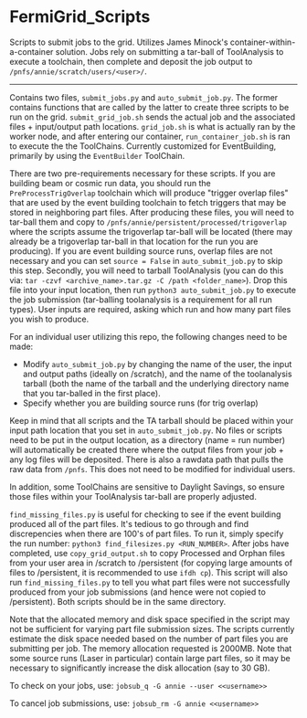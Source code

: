 # FermiGrid_Scripts

Scripts to submit jobs to the grid. Utilizes James Minock's container-within-a-container solution. Jobs rely on submitting a tar-ball of ToolAnalysis to execute a toolchain, then complete and deposit the job output to ```/pnfs/annie/scratch/users/<user>/```.

-----------------------
Contains two files, ```submit_jobs.py``` and ```auto_submit_job.py```. The former contains functions that are called by the latter to create three scripts to be run on the grid. ```submit_grid_job.sh``` sends the actual job and the associated files + input/output path locations. ```grid_job.sh``` is what is actually ran by the worker node, and after entering our container, ```run_container_job.sh``` is ran to execute the the ToolChains. Currently customized for EventBuilding, primarily by using the ```EventBuilder``` ToolChain.

There are two pre-requirements necessary for these scripts. If you are building beam or cosmic run data, you should run the ```PreProcessTrigOverlap``` toolchain which will produce "trigger overlap files" that are used by the event building toolchain to fetch triggers that may be stored in neighboring part files. After producing these files, you will need to tar-ball them and copy to ```/pnfs/annie/persistent/processed/trigoverlap``` where the scripts assume the trigoverlap tar-ball will be located (there may already be a trigoverlap tar-ball in that location for the run you are producing). If you are event building source runs, overlap files are not necessary and you can set ```source = False``` in ```auto_submit_job.py``` to skip this step. Secondly, you will need to tarball ToolAnalysis (you can do this via: ```tar -czvf <archive_name>.tar.gz -C /path <folder_name>```). Drop this file into your input location, then run ```python3 auto_submit_job.py``` to execute the job submission (tar-balling toolanalysis is a requirement for all run types). User inputs are required, asking which run and how many part files you wish to produce. 

For an individual user utilizing this repo, the following changes need to be made:
- Modify ```auto_submit_job.py``` by changing the name of the user, the input and output paths (ideally on /scratch), and the name of the toolanalysis tarball (both the name of the tarball and the underlying directory name that you tar-balled in the first place).
- Specify whether you are building source runs (for trig overlap)

Keep in mind that all scripts and the TA tarball should be placed within your input path location that you set in ```auto_submit_job.py```. No files or scripts need to be put in the output location, as a directory (name = run number) will automatically be created there where the output files from your job + any log files will be deposited. There is also a rawdata path that pulls the raw data from ```/pnfs```. This does not need to be modified for individual users.

In addition, some ToolChains are sensitive to Daylight Savings, so ensure those files within your ToolAnalysis tar-ball are properly adjusted. 

```find_missing_files.py``` is useful for checking to see if the event building produced all of the part files. It's tedious to go through and find discrepencies when there are 100's of part files. To run it, simply specify the run number: ```python3 find_filesizes.py <RUN_NUMBER>```. After jobs have completed, use ```copy_grid_output.sh``` to copy Processed and Orphan files from your user area in /scratch to /persistent (for copying large amounts of files to /persistent, it is recommended to use ```ifdh cp```). This script will also run ```find_missing_files.py``` to tell you what part files were not successfully produced from your job submissions (and hence were not copied to /persistent). Both scripts should be in the same directory.

Note that the allocated memory and disk space specified in the script may not be sufficient for varying part file submission sizes. The scripts currently estimate the disk space needed based on the number of part files you are submitting per job. The memory allocation requested is 2000MB. Note that some source runs (Laser in particular) contain large part files, so it may be necessary to significantly increase the disk allocation (say to 30 GB).

To check on your jobs, use: ```jobsub_q -G annie --user <<username>>```

To cancel job submissions, use: ```jobsub_rm -G annie <<username>>```
